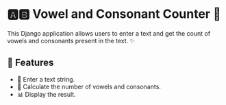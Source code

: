 # 🅰️🅱️ Vowel and Consonant Counter 🎉

This Django application allows users to enter a text and get the count of vowels and consonants present in the text. ✨

## 🌟 Features

- 📝 Enter a text string.
- 🔢 Calculate the number of vowels and consonants.
- 📊 Display the result.
